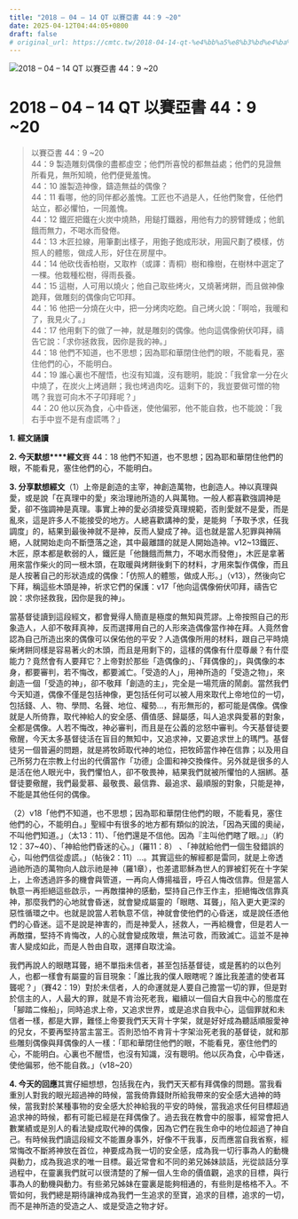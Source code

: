 ```yaml
---
title: "2018 – 04 – 14 QT 以賽亞書 44：9 ~20"
date: 2025-04-12T04:44:05+0800
draft: false
# original_url: https://cmtc.tw/2018-04-14-qt-%e4%bb%a5%e8%b3%bd%e4%ba%9e%e6%9b%b8-44%ef%bc%9a9-20
---
```


![2018 – 04 – 14 QT 以賽亞書 44：9 ~20](/images/qt.jpg   "2018 – 04 – 14 QT 以賽亞書 44：9 ~20")

# 2018 – 04 – 14 QT 以賽亞書 44：9 ~20

> 以賽亞書 44：9 ~20  
> 44：9 製造雕刻偶像的盡都虛空；他們所喜悅的都無益處；他們的見證無所看見，無所知曉，他們便覺羞愧。  
> 44：10 誰製造神像，鑄造無益的偶像？  
> 44：11 看哪，他的同伴都必羞愧。工匠也不過是人，任他們聚會，任他們站立，都必懼怕，一同羞愧。  
> 44：12 鐵匠把鐵在火炭中燒熱，用鎚打鐵器，用他有力的膀臂錘成；他飢餓而無力，不喝水而發倦。  
> 44：13 木匠拉線，用筆劃出樣子，用鉋子鉋成形狀，用圓尺劃了模樣，仿照人的體態，做成人形，好住在房屋中。  
> 44：14 他砍伐香柏樹，又取柞（或譯：青桐）樹和橡樹，在樹林中選定了一棵。他栽種松樹，得雨長養。  
> 44：15 這樹，人可用以燒火；他自己取些烤火，又燒著烤餅，而且做神像跪拜，做雕刻的偶像向它叩拜。  
> 44：16 他把一分燒在火中，把一分烤肉吃飽。自己烤火說：「啊哈，我暖和了，我見火了。」  
> 44：17 他用剩下的做了一神，就是雕刻的偶像。他向這偶像俯伏叩拜，禱告它說：「求你拯救我，因你是我的神。」  
> 44：18 他們不知道，也不思想；因為耶和華閉住他們的眼，不能看見，塞住他們的心，不能明白。  
> 44：19 誰心裏也不醒悟，也沒有知識，沒有聰明，能說：「我曾拿一分在火中燒了，在炭火上烤過餅；我也烤過肉吃。這剩下的，我豈要做可憎的物嗎？我豈可向木不子叩拜呢？」  
> 44：20 他以灰為食，心中昏迷，使他偏邪，他不能自救，也不能說：「我右手中豈不是有虛謊嗎？」

**1.** **經文誦讀**

**2. 今天默想****經文**賽 44：18 他們不知道，也不思想；因為耶和華閉住他們的眼，不能看見，塞住他們的心，不能明白。

**3. 分享默想經文**（1）上帝是創造的主宰，神創造萬物，也創造人。神以真理與愛，或是說「在真理中的愛」來治理祂所造的人與萬物。一般人都喜歡強調神是愛，卻不強調神是真理。事實上神的愛必須接受真理規範，否則愛就不是愛，而是亂來，這是許多人不能接受的地方。人總喜歡講神的愛，是能夠「予取予求，任我調度」的，結果到最後神就不是神，反而人變成了神。這也就是當人犯罪與神隔絕，人就開始走向不斷墮落之途，其中最離譜的就是人開始造神。v12~13鐵匠、木匠，原本都是軟弱的人，鐵匠是「他饑餓而無力，不喝水而發倦」，木匠是拿著用來當作柴火的同一根木頭，在取暖與烤餅後剩下的材料，才用來製作偶像，而且是人按著自己的形狀造成的偶像：「仿照人的體態，做成人形。」（v13），然後向它下拜，稱這些木頭是神，祈求它們的保護：v17「他向這偶像俯伏叩拜，禱告它說：求你拯救我，因你是我的神」。

當基督徒讀到這段經文，都會覺得人簡直是極度的無知與荒謬。上帝按照自己的形象造人，人卻不敬拜真神，反而選擇用自己的人形來造偶像當作神在拜。人竟然會認為自己所造出來的偶像可以保佑他的平安？人造偶像所用的材料，跟自己平時燒柴烤餅同樣是容易著火的木頭，而且是用剩下的，這樣的偶像有什麼尊嚴？有什麼能力？竟然會有人要拜它？上帝對於那些「造偶像的」、「拜偶像的」，與偶像的本身，都要審判，若不悔改，都要滅亡。「受造的人」，用神所造的「受造之物」，來創造一個「受造的神」，卻不敬拜「創造的主」，完全是一場荒唐的鬧劇。當然我們今天知道，偶像不僅是包括神像，更包括任何可以被人用來取代上帝地位的一切，包括錢、人、物、學問、名聲、地位、權勢…，有形無形的，都可能是偶像。偶像就是人所倚靠，取代神給人的安全感、價值感、歸屬感，叫人追求與愛慕的對象，全都是偶像。人若不悔改，神必審判，而且是在公義的忿怒中審判。今天基督徒要儆醒，今天太多基督徒活在盲目的無知中，又追求神，又要追求世上的瑪門。基督徒另一個普遍的問題，就是將牧師取代神的地位，把牧師當作神在信靠；以及用自己所努力在宗教上付出的代價當作「功德」企圖和神交換條件。另外就是很多的人是活在他人眼光中，我們懼怕人，卻不敬畏神，結果我們就被所懼怕的人捆綁。基督徒要儆醒，我們最愛慕、最敬畏、最信靠、最追求、最順服的對象，只能是神，不能是其他任何的偶像。

（2）v18「他們不知道，也不思想；因為耶和華閉住他們的眼，不能看見，塞住他們的心，不能明白。」聖經中有很多的地方都有類似的說法，「因為天國的奧祕，不叫他們知道。」（太13：11）、「他們還是不信他。因為『主叫他們瞎了眼。』」（約12：37~40）、「神給他們昏迷的心。」（羅11：8） 、「神就給他們一個生發錯誤的心，叫他們信從虛謊。」（帖後2：11）…。其實這些的解經都是雷同，就是上帝透過祂所造的萬物向人啟示祂是神（羅1章），也差遣耶穌為世人的罪被釘死在十字架上，上帝透過許多的機會與管道，一再向人傳揚福音，呼召人悔改信靠。但是當人執意一再拒絕這些啟示，一再敵擋神的感動，堅持自己作王作主，拒絕悔改信靠真神，那麼我們的心地就會昏迷，就會變成屬靈的「眼瞎、耳聾」，陷入更大更深的惡性循環之中。也就是說當人若執意不信，神就會使他們的心昏迷，或是說任憑他們的心昏迷。這不是說是神害的，而是神愛人，拯救人，一再給機會，但是若人一再敵擋，堅持不肯悔改，人的心就會變成敗壞，無法可救，而致滅亡。這並不是神害人變成如此，而是人咎由自取，選擇自取沈淪。

我們再說人的眼瞎耳聾，絕不單指未信者，甚至包括基督徒，或是舊約的以色列人，也都一樣會有屬靈的盲目現象：「誰比我的僕人眼瞎呢？誰比我差遣的使者耳聾呢？」（賽42：19）對於未信者，人的命運就是人要自己擔當一切的罪，但是對於信主的人，人最大的罪，就是不肯治死老我，繼續以一個自大自我中心的態度在「腳踏二條船」，同時追求上帝，又追求世界，或是追求自我中心，這個罪就和未信者一樣，都是大罪，難怪上帝要我們天天背十字架，就是好好成為聽話順服愛神的兒女，不要再堅持當主當王。否則恐怕不肯背十字架治死老我的基督徒，就和那些雕刻偶像與拜偶像的人一樣：「耶和華閉住他們的眼，不能看見，塞住他們的心，不能明白。心裏也不醒悟，也沒有知識，沒有聰明。他以灰為食，心中昏迷，使他偏邪，他不能自救。」（v18~20）

**4. 今天的回應**其實仔細想想，包括我在內，我們天天都有拜偶像的問題。當我看重別人對我的眼光超過神的時候，當我倚靠錢財所給我帶來的安全感大過神的時候，當我對於某種事物的安全感大於神給我的平安的時候，當我追求任何目標超過追求神的時候，都有可能已經是在拜偶像了。過去我在教會中的服事，經常會把人數業績或是別人的看法變成取代神的偶像，因為它們在我生命中的地位超過了神自己。有時候我們讀這段經文不能置身事外，好像不干我事，反而應當自我省察，經常悔改不斷將神放在首位，神要成為我一切的安全感，成為我一切行事為人的動機與動力，成為我追求的唯一目標。最近常會和不同的弟兄姊妹談話，光從談話分享過程中，在靈裏我們就可以很清楚的了解一個人生命的價值觀，追求的目標，與行事為人的動機與動力。有些弟兄姊妹在靈裏是能夠相通的，有些則是格格不入。不管如何，我們總是期待讓神成為我們一生追求的至寶，追求的目標，追求的一切，而不是神所造的受造之人、或是受造之物才好。